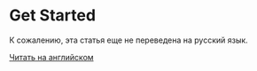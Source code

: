 # Get Started

К сожалению, эта статья еще не переведена на русский язык.

[Читать на английском](/en/building-apps/smart-contracts/waves-smart-contracts-overview)
